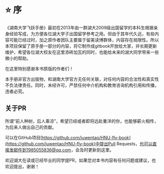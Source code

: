 # ⭐ 序

《湖南大学飞跃手册》最初在2013年由一群湖大2009级出国留学的本科生根据亲身经验写成，为方便各位湖大学子出国留学参考之用。但由于其年代久远，有些内容可能已经过时，加之原作者团队主要属于留美读博群体，内容存在局限性。所以本项目保留了原手册一部分的内容，将它制作成gitbook开放给大家，并长期更新维护，希望各位湖大校友在这里添砖加瓦的同时，也能给未来的湖大同学带来一些微小的帮助。

在这里特别感谢本书原版的作者们！

本手册非官方出版物，和湖南大学官方无任何关联，对任何内容的合法性和真实性不负法律责任。同时，未经许可，严禁任何中介机构和教育咨询机构引用和传播，违者必究。

## &#x20;关于PR

所谓“前人种树，后人乘凉”，希望已经或者即将远赴重洋的你，也能够薪火相传，为后来人做出自己的贡献。

可以在GitHub项目[https://github.com/juwentao/HNU-fly-book](https://github.com/juwentao/HNU-fly-book)中提出Pull Requests，也可以直接发邮件到1985055836@qq.com，会及时更新到这里。

欢迎湖大在读或已经毕业的同学提PR，如果您对本书内容有任何问题或建议，也欢迎提出，谢谢！

##

